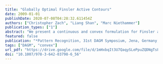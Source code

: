 ```yaml
---
title: "Globally Optimal Finsler Active Contours"
date: 2009-01-01
publishDate: 2020-07-08T04:28:32.611454Z
authors: ["Christopher Zach", "Liang Shan", "Marc Niethammer"]
publication_types: ["1"]
abstract: "We present a continuous and convex formulation for Finsler active contours using seed regions or utilizing a regional bias term. The utilization of general Finsler metrics instead of Riemannian metrics allows the segmentation boundary to favor appropriate locations (e.g. with strong image discontinuities) and suitable directions (e.g. aligned with dark to bright image gradients). Strong edges are not required everywhere along the desired segmentation boundary due to incorporation of a regional bias. The resulting optimization procedure is simple and efficient, and leads to binary segmentation results regardless of the underlying continuous formulation. We demonstrate the proposed method in several examples."
featured: false
publication: "*Pattern Recognition, 31st DAGM Symposium, Jena, Germany, September 9-11, 2009. Proceedings*"
tags: ["DAGM", "convex"]
url_pdf: "https://drive.google.com/file/d/1mHxbqIt3U7QaqySLePpuZQDNgTsFrioL"
doi: "10.1007/978-3-642-03798-6_56"
---
```


